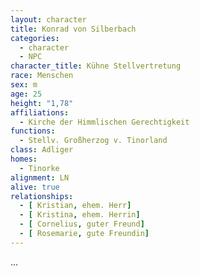 ```yaml
---
layout: character
title: Konrad von Silberbach
categories:
  - character
  - NPC
character_title: Kühne Stellvertretung
race: Menschen
sex: m
age: 25
height: "1,78"
affiliations:
  - Kirche der Himmlischen Gerechtigkeit
functions:
  - Stellv. Großherzog v. Tinorland
class: Adliger
homes:
  - Tinorke
alignment: LN
alive: true
relationships:
  - [ Kristian, ehem. Herr]
  - [ Kristina, ehem. Herrin]
  - [ Cornelius, guter Freund]
  - [ Rosemarie, gute Freundin]
---
```


...